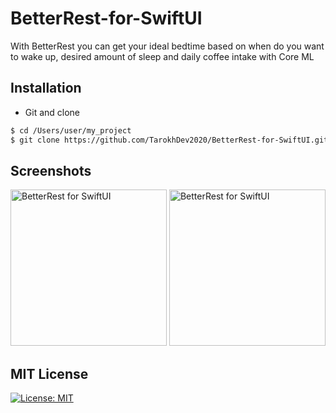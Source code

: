 # BetterRest-for-SwiftUI
With BetterRest you can get your ideal bedtime based on when do you want to wake up, desired amount of sleep and daily coffee intake with Core ML 


## Installation ##
* Git and clone <br/>
```bash
$ cd /Users/user/my_project
$ git clone https://github.com/TarokhDev2020/BetterRest-for-SwiftUI.git
```

## Screenshots ##
<img src="https://user-images.githubusercontent.com/72879576/96424953-529d2200-1208-11eb-8f2c-2c16b140c938.png" alt="BetterRest for SwiftUI" width="250"/>
<img src="https://user-images.githubusercontent.com/72879576/96424959-54ff7c00-1208-11eb-9a1f-a7f54ab096b9.png" alt="BetterRest for SwiftUI" width="250"/>

## MIT License ##
[![License: MIT](https://img.shields.io/badge/License-MIT-yellow.svg)](https://opensource.org/licenses/MIT)
